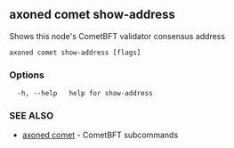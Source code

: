 ## axoned comet show-address

Shows this node's CometBFT validator consensus address

```
axoned comet show-address [flags]
```

### Options

```
  -h, --help   help for show-address
```

### SEE ALSO

* [axoned comet](axoned_comet.md)	 - CometBFT subcommands
